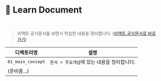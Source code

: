 # :page_facing_up: Learn Document

<br>

> 리액트 공식문서를 보면서 학습한 내용을 정리합니다. (<a href="https://ko.reactjs.org/" target="_blank">리액트 공식문서로 바로가기</a>)

| 디렉토리명        | 설명                                        |
| ----------------- | ------------------------------------------- |
| `01_main_concept` | `문서 > 주요개념`에 있는 내용을 정리합니다. |
| (준비중...)       |                                             |

